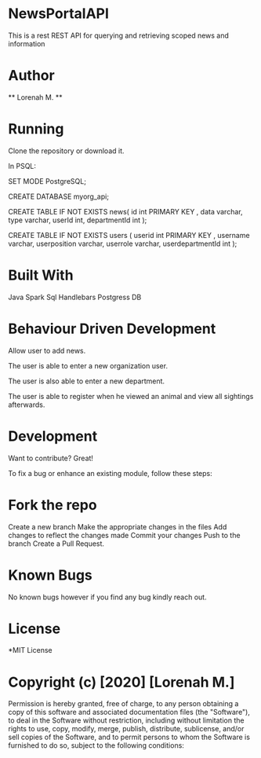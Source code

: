 # NewsPortalAPI
This is a rest REST API for querying and retrieving scoped news and information

# Author
**  Lorenah M. **

# Running
Clone the repository or download it.

In PSQL:

SET MODE PostgreSQL;

CREATE DATABASE myorg_api;

CREATE TABLE IF NOT EXISTS news(
   id int PRIMARY KEY ,
   data varchar,
   type varchar,
   userId int,
   departmentId int
 );

CREATE TABLE IF NOT EXISTS users (
        userid int PRIMARY KEY ,
        username varchar,
        userposition varchar,
        userrole varchar,
        userdepartmentId int
     );

# Built With
Java
Spark 
Sql
Handlebars
Postgress DB


# Behaviour Driven Development
Allow user to add news.

The user is able to enter a new organization user.

The user is also able to enter a new department.

The user is able  to register when he viewed an animal and view all sightings afterwards.

# Development
Want to contribute? Great!

To fix a bug or enhance an existing module, follow these steps:

# Fork the repo

Create a new branch
Make the appropriate changes in the files
Add changes to reflect the changes made
Commit your changes
Push to the branch
Create a Pull Request.

# Known Bugs
No known bugs however if you find any bug kindly reach out.

# License
*MIT License

# Copyright (c) [2020] [Lorenah M.]

Permission is hereby granted, free of charge, to any person obtaining a copy of this software and associated documentation files (the "Software"), to deal in the Software without restriction, including without limitation the rights to use, copy, modify, merge, publish, distribute, sublicense, and/or sell copies of the Software, and to permit persons to whom the Software is furnished to do so, subject to the following conditions:
